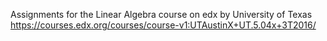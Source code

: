 Assignments for the Linear Algebra course on edx by University of Texas
https://courses.edx.org/courses/course-v1:UTAustinX+UT.5.04x+3T2016/
